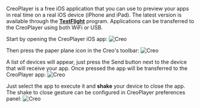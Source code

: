 CreoPlayer is a free iOS application that you can use to preview your apps in real time on a real iOS device (iPhone and iPad). The latest version is available through the **[TestFlight](http://creoplayer.creolabs.com)** program. Applications can be transferred to the CreoPlayer using both WiFi or USB.


Start by opening the CreoPlayer iOS app:
![Creo](images/creoplayer_1.png)

Then press the paper plane icon in the Creo's toolbar:
![Creo](images/creoplayer_2.png)

A list of devices will appear, just press the Send button next to the device that will receive your app. Once pressed the app will be transferred to the CreoPlayer app:
![Creo](images/creoplayer_3.png)

Just select the app to execute it and **shake** your device to close the app. The shake to close gesture can be configured in CreoPlayer preferences panel:
![Creo](images/creoplayer_4.png)
